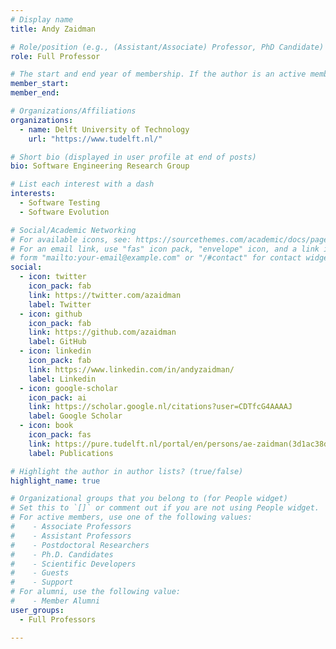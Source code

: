 ```yaml
---
# Display name
title: Andy Zaidman

# Role/position (e.g., (Assistant/Associate) Professor, PhD Candidate)
role: Full Professor

# The start and end year of membership. If the author is an active member, leave member_end empty. Otherwise, fill in.
member_start: 
member_end: 

# Organizations/Affiliations
organizations:
  - name: Delft University of Technology
    url: "https://www.tudelft.nl/"

# Short bio (displayed in user profile at end of posts)
bio: Software Engineering Research Group

# List each interest with a dash
interests:
  - Software Testing
  - Software Evolution

# Social/Academic Networking
# For available icons, see: https://sourcethemes.com/academic/docs/page-builder/#icons
# For an email link, use "fas" icon pack, "envelope" icon, and a link in the
# form "mailto:your-email@example.com" or "/#contact" for contact widget.
social:
  - icon: twitter
    icon_pack: fab
    link: https://twitter.com/azaidman
    label: Twitter
  - icon: github
    icon_pack: fab
    link: https://github.com/azaidman
    label: GitHub
  - icon: linkedin
    icon_pack: fab
    link: https://www.linkedin.com/in/andyzaidman/
    label: Linkedin
  - icon: google-scholar
    icon_pack: ai
    link: https://scholar.google.nl/citations?user=CDTfcG4AAAAJ
    label: Google Scholar
  - icon: book
    icon_pack: fas
    link: https://pure.tudelft.nl/portal/en/persons/ae-zaidman(3d1ac38d-7304-44f4-bccb-087b6db66072)/publications.html
    label: Publications

# Highlight the author in author lists? (true/false)
highlight_name: true

# Organizational groups that you belong to (for People widget)
# Set this to `[]` or comment out if you are not using People widget.
# For active members, use one of the following values: 
#    - Associate Professors
#    - Assistant Professors
#    - Postdoctoral Researchers
#    - Ph.D. Candidates
#    - Scientific Developers
#    - Guests
#    - Support
# For alumni, use the following value:
#    - Member Alumni
user_groups:
  - Full Professors

---
```

